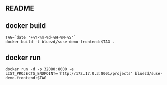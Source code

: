 README
--

## docker build

```
TAG=`date '+%Y-%m-%d-%H-%M-%S'`
docker build -t bluezd/suse-demo-frontend:$TAG .
```

## docker run

```
docker run -d -p 32080:8000 -e LIST_PROJECTS_ENDPOINT='http://172.17.0.3:8001/projects' bluezd/suse-demo-frontend:$TAG
```
